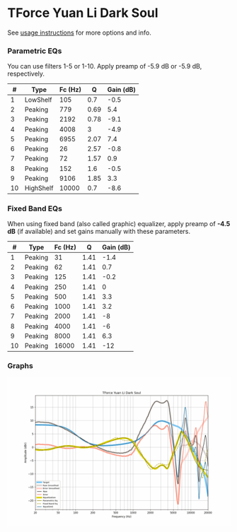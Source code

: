 # TForce Yuan Li Dark Soul
See [usage instructions](https://github.com/jaakkopasanen/AutoEq#usage) for more options and info.

### Parametric EQs
You can use filters 1-5 or 1-10. Apply preamp of -5.9 dB or -5.9 dB, respectively.

|   # | Type      |   Fc (Hz) |    Q |   Gain (dB) |
|-----|-----------|-----------|------|-------------|
|   1 | LowShelf  |       105 | 0.7  |        -0.5 |
|   2 | Peaking   |       779 | 0.69 |         5.4 |
|   3 | Peaking   |      2192 | 0.78 |        -9.1 |
|   4 | Peaking   |      4008 | 3    |        -4.9 |
|   5 | Peaking   |      6955 | 2.07 |         7.4 |
|   6 | Peaking   |        26 | 2.57 |        -0.8 |
|   7 | Peaking   |        72 | 1.57 |         0.9 |
|   8 | Peaking   |       152 | 1.6  |        -0.5 |
|   9 | Peaking   |      9106 | 1.85 |         3.3 |
|  10 | HighShelf |     10000 | 0.7  |        -8.6 |

### Fixed Band EQs
When using fixed band (also called graphic) equalizer, apply preamp of **-4.5 dB** (if available) and set gains manually with these parameters.

|   # | Type    |   Fc (Hz) |    Q |   Gain (dB) |
|-----|---------|-----------|------|-------------|
|   1 | Peaking |        31 | 1.41 |        -1.4 |
|   2 | Peaking |        62 | 1.41 |         0.7 |
|   3 | Peaking |       125 | 1.41 |        -0.2 |
|   4 | Peaking |       250 | 1.41 |         0   |
|   5 | Peaking |       500 | 1.41 |         3.3 |
|   6 | Peaking |      1000 | 1.41 |         3.2 |
|   7 | Peaking |      2000 | 1.41 |        -8   |
|   8 | Peaking |      4000 | 1.41 |        -6   |
|   9 | Peaking |      8000 | 1.41 |         6.3 |
|  10 | Peaking |     16000 | 1.41 |       -12   |

### Graphs
![](./TForce%20Yuan%20Li%20Dark%20Soul.png)

